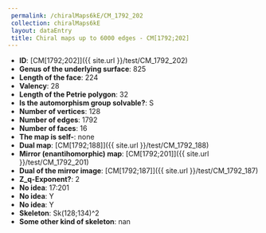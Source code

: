 ```yaml
--- 
 permalink: /chiralMaps6kE/CM_1792_202 
 collection: chiralMaps6kE
 layout: dataEntry
 title: Chiral maps up to 6000 edges - CM[1792;202]
---
```


- **ID**: [CM[1792;202]]({{ site.url }}/test/CM_1792_202)
- **Genus of the underlying surface**: 825
- **Length of the face**: 224
- **Valency**: 28
- **Length of the Petrie polygon**: 32
- **Is the automorphism group solvable?**: S
- **Number of vertices**: 128
- **Number of edges**: 1792
- **Number of faces**: 16
- **The map is self-**: none
- **Dual map**: [CM[1792;188]]({{ site.url }}/test/CM_1792_188)
- **Mirror (enantihomorphic) map**: [CM[1792;201]]({{ site.url }}/test/CM_1792_201)
- **Dual of the mirror image**: [CM[1792;187]]({{ site.url }}/test/CM_1792_187)
- **Z_q-Exponent?**: 2
- **No idea**:  17:201
- **No idea**: Y
- **No idea**: Y
- **Skeleton**: Sk(128;134)^2
- **Some other kind of skeleton**: nan
